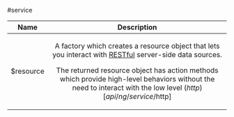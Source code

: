 
#service

| Name | Description |
| :--: | :--: |
| $resource | <p>A factory which creates a resource object that lets you interact with <a href="http://en.wikipedia.org/wiki/Representational_State_Transfer">RESTful</a> server-side data sources.</p> <p>The returned resource object has action methods which provide high-level behaviors without the need to interact with the low level ($http)[api/ng/service/$http]</p>  |

